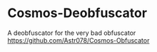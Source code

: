 # Cosmos-Deobfuscator
A deobfuscator for the very bad obfuscator https://github.com/Astr078/Cosmos-Obfuscator
